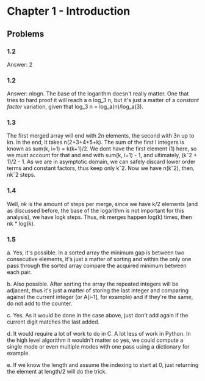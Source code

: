 # Chapter 1 - Introduction

## Problems


### 1.2
Answer: 2

### 1.2

Answer: nlogn. The base of the logarithm doesn't really matter. One that tries to hard proof it will reach a n log_3 n, but it's just a matter of a _constant factor_ variation, given that log_3 n = log_a(n)/log_a(3).

### 1.3 

The first merged array will end with 2n elements, the second with 3n up to kn. In the end, it takes n(2+3+4+5+k). The sum of the first I integers is known as sum(k, i=1) = k(k+1)/2. We dont have the first element (1) here, so we must account for that and end with sum(k, i=1) - 1, and ultimately, (kˆ2 + 1)/2 - 1. As we are in asymptotic domain, we can safely discard lower order terms and constant factors, thus keep only kˆ2. Now we have n(kˆ2), then, nkˆ2 steps.

### 1.4

Well, _nk_ is the amount of steps per merge, since we have k/2 elements (and as discussed before, the base of the logarithm is not important for this analysis), we have logk steps. Thus, nk merges happen log(k) times, then nk * log(k).

### 1.5

a. Yes, it's possible. In a sorted array the minimum gap is between two consecutive elements, it's just a matter of sorting and within the only one pass through the sorted array compare the acquired minimum between each pair.

b. Also possible. After sorting the array the repeated integers will be adjacent, thus it's just a matter of storing the last integer and comparing against the current integer (or A\[i-1\], for example) and if they're the same, do not add to the counter.

c. Yes. As it would be done in the case above, just don't add again if the current digit matches the last added.

d. It would require a lot of work to do in C. A lot less of work in Python. In the high level algorithm it wouldn't matter so yes, we could compute a single mode or even multiple modes with one pass using a dictionary for example.

e. If we know the length and assume the indexing to start at 0, just returning the element at length/2 will do the trick.